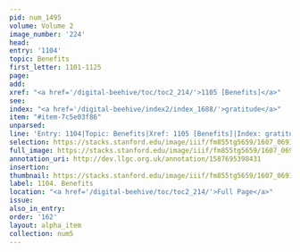 ```yaml
---
pid: num_1495
volume: Volume 2
image_number: '224'
head:
entry: '1104'
topic: Benefits
first_letter: 1101-1125
page:
add:
xref: "<a href='/digital-beehive/toc/toc2_214/'>1105 [Benefits]</a>"
see:
index: "<a href='/digital-beehive/index2/index_1688/'>gratitude</a>"
item: "#item-7c5e03f86"
unparsed:
line: 'Entry: 1104|Topic: Benefits|Xref: 1105 [Benefits]|Index: gratitude|#item-7c5e03f86'
selection: https://stacks.stanford.edu/image/iiif/fm855tg5659/1607_0691/958,3186,2748,1037/full/0/default.jpg
full_image: https://stacks.stanford.edu/image/iiif/fm855tg5659/1607_0691/full/full/0/default.jpg
annotation_uri: http://dev.llgc.org.uk/annotation/1587695398431
insertion:
thumbnail: https://stacks.stanford.edu/image/iiif/fm855tg5659/1607_0691/958,3186,600,180/250,/0/default.jpg
label: 1104. Benefits
location: "<a href='/digital-beehive/toc/toc2_214/'>Full Page</a>"
issue:
also_in_entry:
order: '162'
layout: alpha_item
collection: num5
---
```

